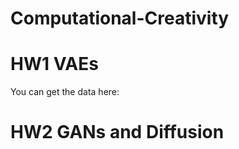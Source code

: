 # Computational-Creativity

# HW1 VAEs
You can get the data here:
<!-- TODO HOST IT somewhere -->

# HW2 GANs and Diffusion